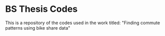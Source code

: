 # BS Thesis Codes

This is a repository of the codes used in the work titled: "Finding commute patterns using bike share data"
